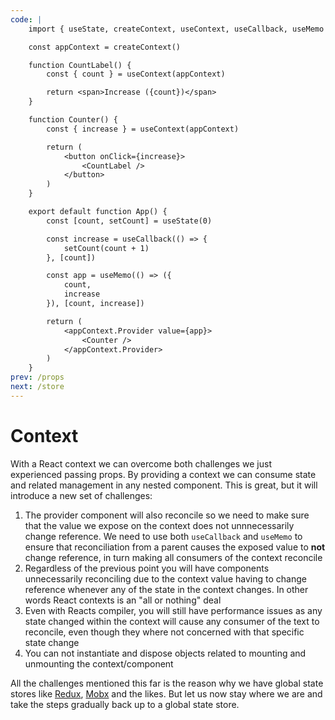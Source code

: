 ```yaml
---
code: |
    import { useState, createContext, useContext, useCallback, useMemo } from 'react'

    const appContext = createContext()

    function CountLabel() {
        const { count } = useContext(appContext)

        return <span>Increase ({count})</span>
    }

    function Counter() {
        const { increase } = useContext(appContext)

        return (
            <button onClick={increase}>
                <CountLabel />
            </button>
        )
    }

    export default function App() {
        const [count, setCount] = useState(0)

        const increase = useCallback(() => {
            setCount(count + 1)
        }, [count])

        const app = useMemo(() => ({
            count,
            increase
        }), [count, increase])

        return (
            <appContext.Provider value={app}>
                <Counter />
            </appContext.Provider>
        )
    }
prev: /props
next: /store
---
```


# Context

With a React context we can overcome both challenges we just experienced passing props. By providing a context we can consume state and related management in any nested component. This is great, but it will introduce a new set of challenges:

1. The provider component will also reconcile so we need to make sure that the value we expose on the context does not unnnecessarily change reference. We need to use both `useCallback` and `useMemo` to ensure that reconciliation from a parent causes the exposed value to **not** change reference, in turn making all consumers of the context reconcile
2. Regardless of the previous point you will have components unnecessarily reconciling due to the context value having to change reference whenever any of the state in the context changes. In other words React contexts is an "all or nothing" deal
3. Even with Reacts compiler, you will still have performance issues as any state changed within the context will cause any consumer of the text to reconcile, even though they where not concerned with that specific state change
4. You can not instantiate and dispose objects related to mounting and unmounting the context/component

All the challenges mentioned this far is the reason why we have global state stores like [Redux](https://redux.js.org/), [Mobx](https://mobx.js.org/README.html) and the likes. But let us now stay where we are and take the steps gradually back up to a global state store.

<Playground />